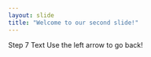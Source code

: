 ```yaml
---
layout: slide
title: "Welcome to our second slide!"
---
```

Step 7 Text
Use the left arrow to go back!
